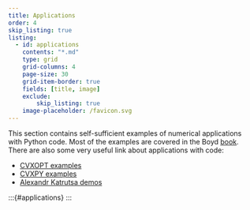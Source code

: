 ```yaml
---
title: Applications
order: 4
skip_listing: true
listing:
  - id: applications
    contents: "*.md"
    type: grid
    grid-columns: 4
    page-size: 30
    grid-item-border: true
    fields: [title, image]
    exclude:
        skip_listing: true
    image-placeholder: /favicon.svg
---
```


This section contains self-sufficient examples of numerical applications with Python code.
Most of the examples are covered in the Boyd [book](https://web.stanford.edu/~boyd/cvxbook/).
There are also some very useful link about applications with code:

* [CVXOPT examples](https://cvxopt.org/examples/index.html)
* [CVXPY examples](https://www.cvxpy.org/examples/index.html)
* [Alexandr Katrutsa demos](https://colab.research.google.com/github/amkatrutsa/MIPT-Opt/blob/master/01-Intro/demos.ipynb)

:::{#applications}
:::